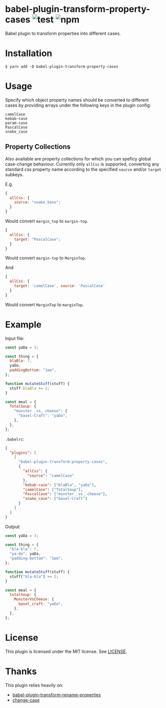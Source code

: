 # babel-plugin-transform-property-cases ![test](https://github.com/olidacombe/babel-plugin-transform-property-cases/workflows/test/badge.svg) ![npm](https://github.com/olidacombe/babel-plugin-transform-property-cases/workflows/npm/badge.svg)

Babel plugin to transform properties into different cases.

# Installation

```
$ yarn add -D babel-plugin-transform-property-cases
```

# Usage

Specify which object property names should be converted to different cases by providing arrays under the following keys in the plugin config:

```
camelCase
kebab-case
param-case
PascalCase
snake_case
```

## Property Collections

Also available are property collections for which you can speficy global case-change behaviour. Currently only `allCss` is supported, converting any standard css property name according to the specified `source` and/or `target` subkeys.

E.g.

```js
{
  allCss: {
    source: "snake_kase";
  }
}
```

Would convert `margin_top` to `margin-top`.

```js
{
  allCss: {
    target: "PascalCase";
  }
}
```

Would convert `margin-top` to `MarginTop`.

And

```js
{
  allCss: {
    target: 'camelCase', source: 'PascalCase'
  }
}
```

Would convert `MarginTop` to `marginTop`.

# Example

Input file:

```js
const yaDa = 3;

const thing = {
  blaBla: 7,
  yaDa,
  paddingBottom: "1em",
};

function mutateStuff(stuff) {
  stuff.blaBla += 2;
}

const meal = {
  TotalSoup: {
    "munster _vs_ cheese": {
      "basel-Craft": "yaDa",
    },
  },
};
```

`.babelrc`:

```json
{
  "plugins": [
    [
      "babel-plugin-transform-property-cases",
      {
        "allCss": {
          "source": "camelCase"
        },
        "kebab-case": ["blaBla", "yaDa"],
        "camelCase": ["TotalSoup"],
        "PascalCase": ["munster _vs_ cheese"],
        "snake_case": ["basel-Craft"]
      }
    ]
  ]
}
```

Output:

```js
const yaDa = 3;

const thing = {
  "bla-bla": 7,
  "ya-da": yaDa,
  "padding-bottom": "1em",
};

function mutateStuff(stuff) {
  stuff["bla-bla"] += 2;
}

const meal = {
  totalSoup: {
    MunsterVsCheese: {
      basel_craft: "yaDa",
    },
  },
};
```

# License

This plugin is licensed under the MIT license. See [LICENSE](./LICENSE).

# Thanks

This plugin relies heavily on:

- [babel-plugin-transform-rename-properties](https://github.com/jviide/babel-plugin-transform-rename-properties)
- [change-case](https://github.com/blakeembrey/change-case)
